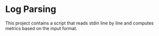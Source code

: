 # Log Parsing

This project contains a script that reads stdin line by line and computes metrics based on the input format.
